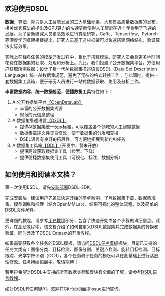 ## 欢迎使用DSDL

**数据**、算法、算力是人工智能发展的三大基础元素，大规模高质量数据集的发布、相关优秀算法的提出及GPU算力的快速更新使得人工智能在近十年得到了飞速的发展。为了帮助研究人员更高效地进行算法研究，Caffe、Tensorflow、Pytorch等深度学习框架相继提出，研究人员基于这些框架可以快速搭建网络结构，验证算法实际效果。

实际上在经典任务的模型开发过程中，相比于搭建模型，研究人员会将更多地时间花费在数据集的获取、处理和分析上。为此，我们搭建了公开数据集平台，方便用户获取所需数据；设计了新一代AI数据集描述语言DSDL（Data Set Description Language）统一AI数据集规范，避免了冗杂的格式转换工作；与此同时，提供一套数据集工具箱，便于研究人员进行一站式数据获取、使用及分析工作。

**丰富数据内容**，**统一数据规范**，**便捷数据工具**特性如下：

1. AI公开数据集平台[【OpenDataLab】](https://opendatalab.org.cn/)
      - 丰富的公开数据集资源
      - 规范的元信息整理
2. AI数据集描述语言[【DSDL】](https://github.com/opendatalab/dsdl-sdk)
      - 提供AI数据集统一表示标准，可以覆盖各个领域的人工智能数据
      - 数据集描述文件无需修改，便于数据集的分发和交换
      - DSDL语言有良好的拓展性，可方便地拓展到新的AI任务
3. AI数据集工具箱[【ODL】]()（开发中，暂未开放）
      - 提供高效获取数据集工具（检索、下载）
      - 提供便捷数据集使用工具（可视化、标注、数据分析）


## 如何使用和阅读本文档？

第一次使用DSDL，请先[安装部署](install.md)DSDL-SDK。

完成安装后，建议用户先通过[快速开始](quick_start_ex2.md)的简单案例，了解数据集下载、数据集准备、模型训练和推理（结合OpenMMLab）、结果可视化的整体流程，以及简单的DSDL文件解释。

更详细的教程，请参考[用户教程](../tutorials/overview.md)部分，包含了快速开始中各个步骤的详细信息。此外，在[高阶教程](../tutorials/advanced/overview.md)中，该文档介绍了如何自定义DSDL数据集并完成数据集的转换和验证，同时涉及了DSDL Dataset的开发教程。

如果需要获取各个任务的DSDL模板，请访问[DSDL任务模板](../dsdl_template/cv/cv_classification.md)板块，目前已支持的任务大类有：图像分类、目标检测、图像分割、关键点检测、旋转目标检测、目标跟踪、光学字符识别（OCR），各个任务的子任务的模板可以在此基础上进行适应性修改。任务持续拓展中，敬请期待！

若用户希望对DSDL中支持的所有数据类型和模块有全面的了解，请参考[DSDL语言教程](../dsdl_language/overview.md)。

如对DSDL有任何疑问，欢迎在GitHub页面提issue进行咨询。
